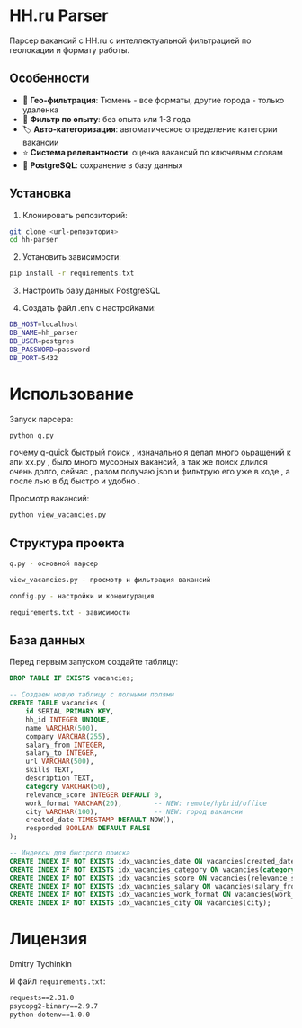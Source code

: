 # HH.ru Parser

Парсер вакансий с HH.ru с интеллектуальной фильтрацией по геолокации и формату работы.

## Особенности

- 📍 **Гео-фильтрация**: Тюмень - все форматы, другие города - только удаленка
- 💼 **Фильтр по опыту**: без опыта или 1-3 года  
- 🏷️ **Авто-категоризация**: автоматическое определение категории вакансии
- ⭐ **Система релевантности**: оценка вакансий по ключевым словам
- 💾 **PostgreSQL**: сохранение в базу данных

## Установка

1. Клонировать репозиторий:
```bash
git clone <url-репозитория>
cd hh-parser
```
2. Установить зависимости:
```bash
pip install -r requirements.txt
```

3. Настроить базу данных PostgreSQL

4. Создать файл .env с настройками:
```bash
DB_HOST=localhost
DB_NAME=hh_parser  
DB_USER=postgres
DB_PASSWORD=password
DB_PORT=5432
```

# Использование
Запуск парсера:
```bash
python q.py

```
почему q-quick быстрый поиск , изначально я делал 
много оьращений к апи хх.ру , было много мусорных вакансий,
а так же поиск длился очень долго, сейчас , разом получаю json
и фильтрую его  уже в коде , а после лью в бд
быстро и удобно . 

Просмотр вакансий:

```bash
python view_vacancies.py
```
## Структура проекта
```bash
q.py - основной парсер

view_vacancies.py - просмотр и фильтрация вакансий

config.py - настройки и конфигурация

requirements.txt - зависимости
```
## База данных
Перед первым запуском создайте таблицу:

```sql
DROP TABLE IF EXISTS vacancies;

-- Создаем новую таблицу с полными полями
CREATE TABLE vacancies (
    id SERIAL PRIMARY KEY,
    hh_id INTEGER UNIQUE,
    name VARCHAR(500),
    company VARCHAR(255),
    salary_from INTEGER,
    salary_to INTEGER,
    url VARCHAR(500),
    skills TEXT,
    description TEXT,
    category VARCHAR(50),
    relevance_score INTEGER DEFAULT 0,
    work_format VARCHAR(20),        -- NEW: remote/hybrid/office
    city VARCHAR(100),              -- NEW: город вакансии
    created_date TIMESTAMP DEFAULT NOW(),
    responded BOOLEAN DEFAULT FALSE
);

-- Индексы для быстрого поиска
CREATE INDEX IF NOT EXISTS idx_vacancies_date ON vacancies(created_date);
CREATE INDEX IF NOT EXISTS idx_vacancies_category ON vacancies(category);
CREATE INDEX IF NOT EXISTS idx_vacancies_score ON vacancies(relevance_score);
CREATE INDEX IF NOT EXISTS idx_vacancies_salary ON vacancies(salary_from, salary_to);
CREATE INDEX IF NOT EXISTS idx_vacancies_work_format ON vacancies(work_format);  -- NEW
CREATE INDEX IF NOT EXISTS idx_vacancies_city ON vacancies(city);                -- NEW
```
# Лицензия
Dmitry Tychinkin



И файл `requirements.txt`:

```txt
requests==2.31.0
psycopg2-binary==2.9.7
python-dotenv==1.0.0
```


